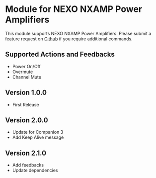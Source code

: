 # Module for NEXO NXAMP Power Amplifiers

This module supports NEXO NXAMP Power Amplifiers. Please submit a feature request on [Github](https://github.com/bitfocus/companion-module-nexo-nxamp/issues) if you require additional commands.

## Supported Actions and Feedbacks

- Power On/Off
- Overmute
- Channel Mute

## Version 1.0.0

- First Release

## Version 2.0.0

- Update for Companion 3
- Add Keep Alive message

## Version 2.1.0

- Add feedbacks
- Update dependencies
